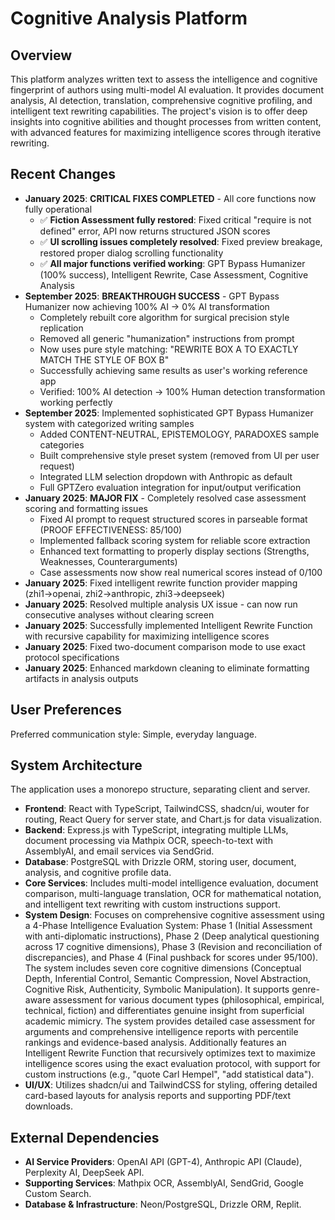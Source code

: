 # Cognitive Analysis Platform

## Overview
This platform analyzes written text to assess the intelligence and cognitive fingerprint of authors using multi-model AI evaluation. It provides document analysis, AI detection, translation, comprehensive cognitive profiling, and intelligent text rewriting capabilities. The project's vision is to offer deep insights into cognitive abilities and thought processes from written content, with advanced features for maximizing intelligence scores through iterative rewriting.

## Recent Changes
- **January 2025**: **CRITICAL FIXES COMPLETED** - All core functions now fully operational
  - ✅ **Fiction Assessment fully restored**: Fixed critical "require is not defined" error, API now returns structured JSON scores
  - ✅ **UI scrolling issues completely resolved**: Fixed preview breakage, restored proper dialog scrolling functionality
  - ✅ **All major functions verified working**: GPT Bypass Humanizer (100% success), Intelligent Rewrite, Case Assessment, Cognitive Analysis
- **September 2025**: **BREAKTHROUGH SUCCESS** - GPT Bypass Humanizer now achieving 100% AI → 0% AI transformation
  - Completely rebuilt core algorithm for surgical precision style replication
  - Removed all generic "humanization" instructions from prompt
  - Now uses pure style matching: "REWRITE BOX A TO EXACTLY MATCH THE STYLE OF BOX B"
  - Successfully achieving same results as user's working reference app
  - Verified: 100% AI detection → 100% Human detection transformation working perfectly
- **September 2025**: Implemented sophisticated GPT Bypass Humanizer system with categorized writing samples
  - Added CONTENT-NEUTRAL, EPISTEMOLOGY, PARADOXES sample categories
  - Built comprehensive style preset system (removed from UI per user request)
  - Integrated LLM selection dropdown with Anthropic as default
  - Full GPTZero evaluation integration for input/output verification
- **January 2025**: **MAJOR FIX** - Completely resolved case assessment scoring and formatting issues
  - Fixed AI prompt to request structured scores in parseable format (PROOF EFFECTIVENESS: 85/100)
  - Implemented fallback scoring system for reliable score extraction 
  - Enhanced text formatting to properly display sections (Strengths, Weaknesses, Counterarguments)
  - Case assessments now show real numerical scores instead of 0/100
- **January 2025**: Fixed intelligent rewrite function provider mapping (zhi1→openai, zhi2→anthropic, zhi3→deepseek)
- **January 2025**: Resolved multiple analysis UX issue - can now run consecutive analyses without clearing screen
- **January 2025**: Successfully implemented Intelligent Rewrite Function with recursive capability for maximizing intelligence scores
- **January 2025**: Fixed two-document comparison mode to use exact protocol specifications  
- **January 2025**: Enhanced markdown cleaning to eliminate formatting artifacts in analysis outputs

## User Preferences
Preferred communication style: Simple, everyday language.

## System Architecture
The application uses a monorepo structure, separating client and server.
- **Frontend**: React with TypeScript, TailwindCSS, shadcn/ui, wouter for routing, React Query for server state, and Chart.js for data visualization.
- **Backend**: Express.js with TypeScript, integrating multiple LLMs, document processing via Mathpix OCR, speech-to-text with AssemblyAI, and email services via SendGrid.
- **Database**: PostgreSQL with Drizzle ORM, storing user, document, analysis, and cognitive profile data.
- **Core Services**: Includes multi-model intelligence evaluation, document comparison, multi-language translation, OCR for mathematical notation, and intelligent text rewriting with custom instructions support.
- **System Design**: Focuses on comprehensive cognitive assessment using a 4-Phase Intelligence Evaluation System: Phase 1 (Initial Assessment with anti-diplomatic instructions), Phase 2 (Deep analytical questioning across 17 cognitive dimensions), Phase 3 (Revision and reconciliation of discrepancies), and Phase 4 (Final pushback for scores under 95/100). The system includes seven core cognitive dimensions (Conceptual Depth, Inferential Control, Semantic Compression, Novel Abstraction, Cognitive Risk, Authenticity, Symbolic Manipulation). It supports genre-aware assessment for various document types (philosophical, empirical, technical, fiction) and differentiates genuine insight from superficial academic mimicry. The system provides detailed case assessment for arguments and comprehensive intelligence reports with percentile rankings and evidence-based analysis. Additionally features an Intelligent Rewrite Function that recursively optimizes text to maximize intelligence scores using the exact evaluation protocol, with support for custom instructions (e.g., "quote Carl Hempel", "add statistical data").
- **UI/UX**: Utilizes shadcn/ui and TailwindCSS for styling, offering detailed card-based layouts for analysis reports and supporting PDF/text downloads.

## External Dependencies
- **AI Service Providers**: OpenAI API (GPT-4), Anthropic API (Claude), Perplexity AI, DeepSeek API.
- **Supporting Services**: Mathpix OCR, AssemblyAI, SendGrid, Google Custom Search.
- **Database & Infrastructure**: Neon/PostgreSQL, Drizzle ORM, Replit.